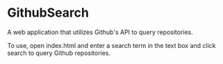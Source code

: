 GithubSearch
============

A web application that utilizes Github's API to query repositories.

To use, open index.html and enter a search term in the text box and click search to query Github repositories.
